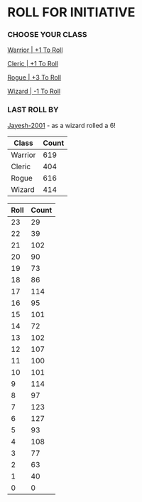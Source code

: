 # ROLL FOR INITIATIVE
### CHOOSE YOUR CLASS

[Warrior | +1 To Roll](https://github.com/benjaminsampica/benjaminsampica/issues/new?title=roll%7Cwarrior&body=Just+click+%27Submit+new+issue%27.)

[Cleric | +1 To Roll](https://github.com/benjaminsampica/benjaminsampica/issues/new?title=roll%7Ccleric&body=Just+click+%27Submit+new+issue%27.)

[Rogue | +3 To Roll](https://github.com/benjaminsampica/benjaminsampica/issues/new?title=roll%7Crogue&body=Just+click+%27Submit+new+issue%27.)

[Wizard | -1 To Roll](https://github.com/benjaminsampica/benjaminsampica/issues/new?title=roll%7Cwizard&body=Just+click+%27Submit+new+issue%27.)
### LAST ROLL BY
[Jayesh-2001](https://www.github.com/Jayesh-2001) - as a wizard rolled a 6!

|Class|Count|
|-|-|
|Warrior|619|
|Cleric|404|
|Rogue|616|
|Wizard|414|

|Roll|Count|
|-|-|
|23|29
|22|39
|21|102
|20|90
|19|73
|18|86
|17|114
|16|95
|15|101
|14|72
|13|102
|12|107
|11|100
|10|101
|9|114
|8|97
|7|123
|6|127
|5|93
|4|108
|3|77
|2|63
|1|40
|0|0

